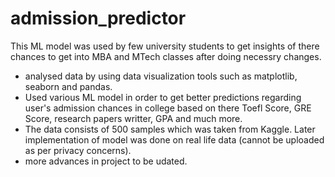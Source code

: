 # admission_predictor
This ML model was used by few university students to get insights of there chances to get into MBA and MTech classes after doing necessry changes.

- analysed data by using data visualization tools such as matplotlib, seaborn and pandas.
- Used various ML model in order to get better predictions regarding user's admission chances in college based on there Toefl Score, GRE Score, research papers writter, GPA and much more.
- The data consists of 500 samples which was taken from Kaggle. Later implementation of model was done on real life data (cannot be uploaded as per privacy concerns).
- more advances in project to be udated.
